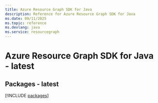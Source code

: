 ```yaml
---
title: Azure Resource Graph SDK for Java
description: Reference for Azure Resource Graph SDK for Java
ms.date: 09/11/2025
ms.topic: reference
ms.devlang: java
ms.service: resourcegraph
---
```

# Azure Resource Graph SDK for Java - latest
## Packages - latest
[!INCLUDE [packages](resource-graph-index.md)]
